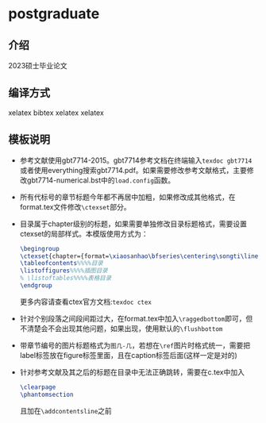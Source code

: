 # postgraduate

## 介绍
2023硕士毕业论文

## 编译方式
xelatex
bibtex
xelatex
xelatex

## 模板说明

- 参考文献使用gbt7714-2015。gbt7714参考文档在终端输入`texdoc gbt7714`或者使用everything搜索gbt7714.pdf。如果需要修改参考文献格式，主要修改gbt7714-numerical.bst中的`load.config`函数。
- 所有代标号的章节标题今年都不再居中加粗，如果修改成其他格式，在format.tex文件修改`\ctexset`部分。
- 目录属于chapter级别的标题，如果需要单独修改目录标题格式，需要设置ctexset的局部样式。本模版使用方式为：
    ```tex
    \begingroup
    \ctexset{chapter={format=\xiaosanhao\bfseries\centering\songti\linespread{1.5}}}
    \tableofcontents%%%%目录
    \listoffigures%%%%插图目录
    % \listoftables%%%%表格目录
    \endgroup
    ```
    更多内容请查看ctex官方文档:`texdoc ctex`

- 针对个别段落之间段间距过大，在format.tex中加入`\raggedbottom`即可，但不清楚会不会出现其他问题，如果出现，使用默认的`\flushbottom`
- 带章节编号的图片标题格式为`图几-几`，若想在`\ref`图片时格式统一，需要把label标签放在figure标签里面，且在caption标签后面(这样一定是对的)
- 针对参考文献及其之后的标题在目录中无法正确跳转，需要在c.tex中加入
    ```tex
    \clearpage
    \phantomsection
    ```
    且加在`\addcontentsline`之前
